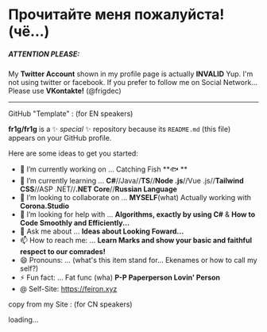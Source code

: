 # Прочитайте меня пожалуйста!(чё...)

##### ATTENTION PLEASE:
My **Twitter Account** shown in my profile page is actually **INVALID**
Yup. I'm not using twitter or facebook. If you prefer to follow me on Social Network...
Please use **VKontakte!** (@frigdec)

------

GitHub "Template" :
(for EN speakers)

**fr1g/fr1g** is a ✨ _special_ ✨ repository because its `README.md` (this file) appears on your GitHub profile.

Here are some ideas to get you started:

- 🔭 I’m currently working on ... Catching Fish **🐟 **
- 🌱 I’m currently learning ... **C#**//Java//**TS**//**Node .js**//Vue .js//**Tailwind CSS**//ASP .NET//**.NET Core**//**Russian Language**
- 👯 I’m looking to collaborate on ... **MYSELF**(what) Actually working with **Corona.Studio**
- 🤔 I’m looking for help with ... **Algorithms, exactly by using C#** & **How to Code Smoothly and Efficiently...**
- 💬 Ask me about ... **Ideas about Looking Foward...**
- 📫 How to reach me: ... **Learn Marks and show your basic and faithful respect to our comrades!**
- 😄 Pronouns: ... (what's this item stand for... Ekenames or how to call my self?)
- ⚡ Fun fact: ... Fat func (wha) **P-P Paperperson Lovin' Person**
- @ Self-Site: https://feiron.xyz



copy from my Site : 
(for CN speakers)


loading...

